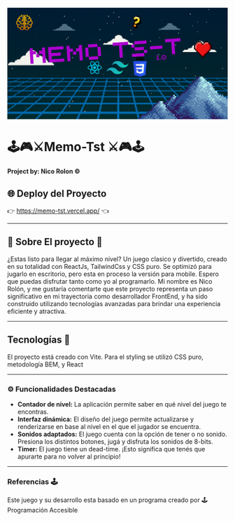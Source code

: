 ![Portada](https://github.com/Nico9934/memo-tst/blob/master/src/assets/portada.png)

# 🕹️🎮​⚔️​ Memo-Tst ​⚔️🎮​🕹️

####  Project by: Nico Rolon ©️

## 🌐 Deploy del Proyecto
👉 https://memo-tst.vercel.app/ 👈

***

## 🗿​ Sobre El proyecto 🗿​
¿Estas listo para llegar al máximo nivel? Un juego clasico y divertido, creado en su totalidad con ReactJs, TailwindCss y CSS puro. Se optimizó para jugarlo en escritorio, pero esta en 
proceso la versión para mobile. Espero que puedas disfrutar tanto como yo al programarlo. Mi nombre es Nico Rolón, y me gustaría comentarte  que este proyecto representa un paso significativo en mi trayectoria como desarrollador FrontEnd, y ha sido construido utilizando tecnologías avanzadas para brindar una experiencia eficiente y atractiva.

***

##  Tecnologías 🚶
El proyecto está creado con Vite. Para el styling se utilizó CSS puro, metodología BEM, y React

***

### ⚙️ Funcionalidades Destacadas
- **Contador de nivel:** La aplicación permite saber en qué nivel del juego te encontras.
- **Interfaz dinámica:** El diseño del juego permite actualizarse y renderizarse en base al nivel en el que el jugador se encuentra.
- **Sonidos adaptados:** El juego cuenta con la opción de tener o no sonido. Presiona los distintos botones, jugá y disfruta los sonidos de 8-bits. 
- **Timer:** El juego tiene un dead-time. ¡Esto significa que tenés que apurarte para no volver al principio!

***

### Referencias 🕹️
Este juego y su desarrollo esta basado en un programa creado por 🕹️ Programación Accesible
